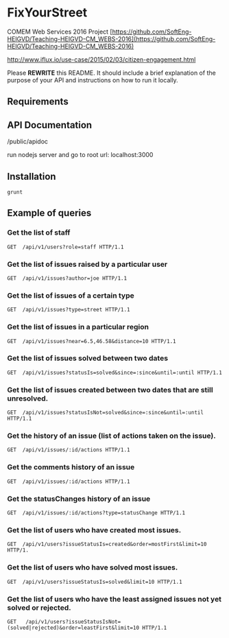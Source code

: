 # FixYourStreet
COMEM Web Services 2016 Project
[https://github.com/SoftEng-HEIGVD/Teaching-HEIGVD-CM_WEBS-2016](https://github.com/SoftEng-HEIGVD/Teaching-HEIGVD-CM_WEBS-2016)

http://www.iflux.io/use-case/2015/02/03/citizen-engagement.html

Please **REWRITE** this README.
It should include a brief explanation of the purpose of your API and instructions on how to run it locally.

## Requirements

## API Documentation

/public/apidoc

run nodejs server and go to root url: localhost:3000


## Installation

```
grunt
```
## Example of queries
### Get the list of staff

```http
GET  /api/v1/users?role=staff HTTP/1.1
```
### Get the list of issues raised by a particular user
```http
GET  /api/v1/issues?author=joe HTTP/1.1
```
### Get the list of issues of a certain type
```http
GET  /api/v1/issues?type=street HTTP/1.1
```
### Get the list of issues in a particular region
```http
GET  /api/v1/issues?near=6.5,46.58&distance=10 HTTP/1.1
```
### Get the list of issues solved between two dates
```http
GET  /api/v1/issues?statusIs=solved&since=:since&until=:until HTTP/1.1
```
### Get the list of issues created between two dates that are still unresolved.
```http
GET  /api/v1/issues?statusIsNot=solved&since=:since&until=:until HTTP/1.1
```
### Get the history of an issue (list of actions taken on the issue).
```http
GET  /api/v1/issues/:id/actions HTTP/1.1
```
### Get the comments history of an issue
```http
GET  /api/v1/issues/:id/actions HTTP/1.1
```
### Get the statusChanges history of an issue
```http
GET  /api/v1/issues/:id/actions?type=statusChange HTTP/1.1
```
### Get the list of users who have created most issues.
```http
GET  /api/v1/users?issueStatusIs=created&order=mostFirst&limit=10 HTTP/1.
```
### Get the list of users who have solved most issues.
```http
GET  /api/v1/users?issueStatusIs=solved&limit=10 HTTP/1.1
```
### Get the list of users who have the least assigned issues not yet solved or rejected.
```http
GET   /api/v1/users?issueStatusIsNot=(solved|rejected)&order=leastFirst&limit=10 HTTP/1.1
```

